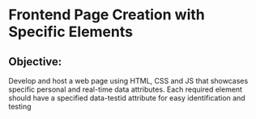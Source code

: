 # Frontend Page Creation with Specific Elements

## Objective:

Develop and host a web page using HTML, CSS and JS that showcases specific personal and real-time data attributes. Each required element should have a specified data-testid attribute for easy identification and testing
